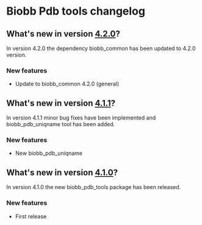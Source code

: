 
# Biobb Pdb tools changelog

## What's new in version [4.2.0](https://github.com/bioexcel/biobb_pdb_tools/releases/tag/v4.2.0)?
In version 4.2.0 the dependency biobb_common has been updated to 4.2.0 version.

### New features

* Update to biobb_common 4.2.0 (general)

## What's new in version [4.1.1](https://github.com/bioexcel/biobb_pdb_tools/releases/tag/v4.1.1)?
In version 4.1.1 minor bug fixes have been implemented and biobb_pdb_uniqname tool has been added. 

### New features

* New biobb_pdb_uniqname

## What's new in version [4.1.0](https://github.com/bioexcel/biobb_pdb_tools/releases/tag/v4.1.0)?
In version 4.1.0 the new biobb_pdb_tools package has been released. 

### New features

* First release


